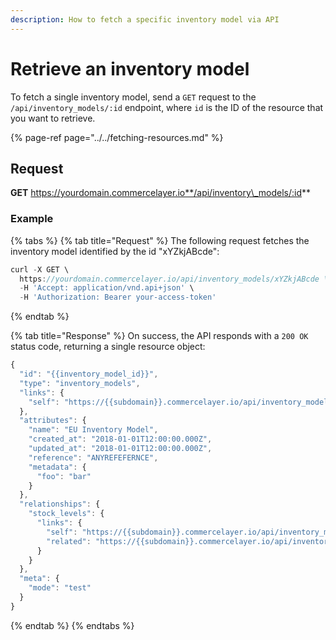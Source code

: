 ```yaml
---
description: How to fetch a specific inventory model via API
---
```


# Retrieve an inventory model

To fetch a single inventory model, send a `GET` request to the `/api/inventory_models/:id` endpoint, where `id` is the ID of the resource that you want to retrieve.

{% page-ref page="../../fetching-resources.md" %}

## Request

**GET** https://yourdomain.commercelayer.io**/api/inventory\_models/:id**

### **Example**

{% tabs %}
{% tab title="Request" %}
The following request fetches the inventory model identified by the id "xYZkjABcde":

```javascript
curl -X GET \
  https://yourdomain.commercelayer.io/api/inventory_models/xYZkjABcde \
  -H 'Accept: application/vnd.api+json' \
  -H 'Authorization: Bearer your-access-token'
```
{% endtab %}

{% tab title="Response" %}
On success, the API responds with a `200 OK` status code, returning a single resource object:

```javascript
{
  "id": "{{inventory_model_id}}",
  "type": "inventory_models",
  "links": {
    "self": "https://{{subdomain}}.commercelayer.io/api/inventory_models/{{inventory_model_id}}"
  },
  "attributes": {
    "name": "EU Inventory Model",
    "created_at": "2018-01-01T12:00:00.000Z",
    "updated_at": "2018-01-01T12:00:00.000Z",
    "reference": "ANYREFEFERNCE",
    "metadata": {
      "foo": "bar"
    }
  },
  "relationships": {
    "stock_levels": {
      "links": {
        "self": "https://{{subdomain}}.commercelayer.io/api/inventory_models/{{inventory_model_id}}/relationships/stock_levels",
        "related": "https://{{subdomain}}.commercelayer.io/api/inventory_models/{{inventory_model_id}}/stock_levels"
      }
    }
  },
  "meta": {
    "mode": "test"
  }
}
```
{% endtab %}
{% endtabs %}

